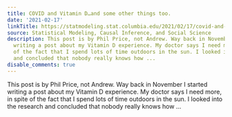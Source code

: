 ```yaml
---
title: COVID and Vitamin D…and some other things too.
date: '2021-02-17'
linkTitle: https://statmodeling.stat.columbia.edu/2021/02/17/covid-and-vitamin-d-and-some-other-things-too/
source: Statistical Modeling, Causal Inference, and Social Science
description: This post is by Phil Price, not Andrew. Way back in November I started
  writing a post about my Vitamin D experience. My doctor says I need more, in spite
  of the fact that I spend lots of time outdoors in the sun. I looked into the research
  and concluded that nobody really knows how ...
disable_comments: true
---
```

This post is by Phil Price, not Andrew. Way back in November I started writing a post about my Vitamin D experience. My doctor says I need more, in spite of the fact that I spend lots of time outdoors in the sun. I looked into the research and concluded that nobody really knows how ...